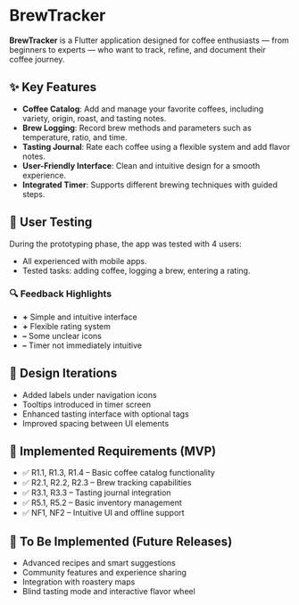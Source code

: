# BrewTracker

**BrewTracker** is a Flutter application designed for coffee enthusiasts — from beginners to experts — who want to track, refine, and document their coffee journey.

## ✨ Key Features

- **Coffee Catalog**: Add and manage your favorite coffees, including variety, origin, roast, and tasting notes.
- **Brew Logging**: Record brew methods and parameters such as temperature, ratio, and time.
- **Tasting Journal**: Rate each coffee using a flexible system and add flavor notes.
- **User-Friendly Interface**: Clean and intuitive design for a smooth experience.
- **Integrated Timer**: Supports different brewing techniques with guided steps.

## 🧪 User Testing

During the prototyping phase, the app was tested with 4 users:
- All experienced with mobile apps.
- Tested tasks: adding coffee, logging a brew, entering a rating.

### 🔍 Feedback Highlights
- **+** Simple and intuitive interface
- **+** Flexible rating system
- **–** Some unclear icons
- **–** Timer not immediately intuitive

## 🔁 Design Iterations

- Added labels under navigation icons
- Tooltips introduced in timer screen
- Enhanced tasting interface with optional tags
- Improved spacing between UI elements

## 📲 Implemented Requirements (MVP)

- ✅ R1.1, R1.3, R1.4 – Basic coffee catalog functionality
- ✅ R2.1, R2.2, R2.3 – Brew tracking capabilities
- ✅ R3.1, R3.3 – Tasting journal integration
- ✅ R5.1, R5.2 – Basic inventory management
- ✅ NF1, NF2 – Intuitive UI and offline support

## 🚧 To Be Implemented (Future Releases)

- Advanced recipes and smart suggestions
- Community features and experience sharing
- Integration with roastery maps
- Blind tasting mode and interactive flavor wheel
